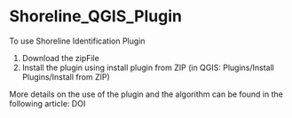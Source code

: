 # Shoreline_QGIS_Plugin

To use Shoreline Identification Plugin
 1) Download the zipFile
 2) Install the plugin using install plugin from ZIP (in QGIS: Plugins/Install Plugins/Install from ZIP)


More details on the use of the plugin and the algorithm can be found in the following article:
DOI

